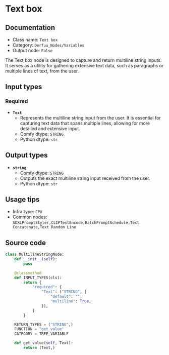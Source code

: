 # Text box
## Documentation
- Class name: `Text box`
- Category: `Derfuu_Nodes/Variables`
- Output node: `False`

The Text box node is designed to capture and return multiline string inputs. It serves as a utility for gathering extensive text data, such as paragraphs or multiple lines of text, from the user.
## Input types
### Required
- **`Text`**
    - Represents the multiline string input from the user. It is essential for capturing text data that spans multiple lines, allowing for more detailed and extensive input.
    - Comfy dtype: `STRING`
    - Python dtype: `str`
## Output types
- **`string`**
    - Comfy dtype: `STRING`
    - Outputs the exact multiline string input received from the user.
    - Python dtype: `str`
## Usage tips
- Infra type: `CPU`
- Common nodes: `SDXLPromptStyler,CLIPTextEncode,BatchPromptSchedule,Text Concatenate,Text Random Line`


## Source code
```python
class MultilineStringNode:
    def __init__(self):
        pass

    @classmethod
    def INPUT_TYPES(cls):
        return {
            "required": {
                "Text": ("STRING", {
                    "default": "",
                    "multiline": True,
                }),
            }
        }

    RETURN_TYPES = ("STRING",)
    FUNCTION = "get_value"
    CATEGORY = TREE_VARIABLE

    def get_value(self, Text):
        return (Text,)

```
